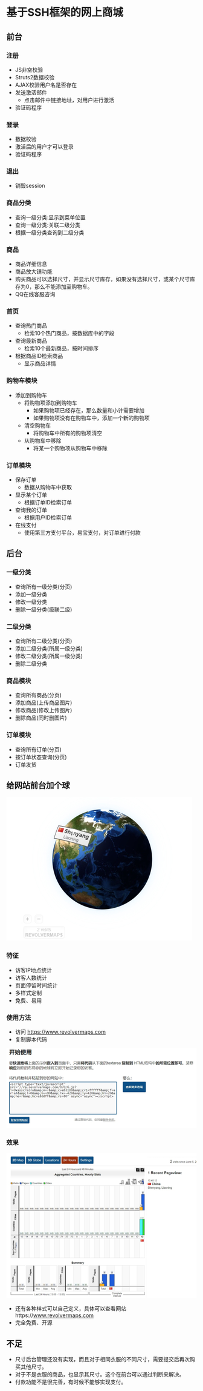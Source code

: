 # 基于SSH框架的网上商城
## 前台
### 注册
- JS非空校验
- Struts2数据校验
- AJAX校验用户名是否存在
- 发送激活邮件
    - 点击邮件中链接地址，对用户进行激活
- 验证码程序
### 登录
- 数据校验
- 激活后的用户才可以登录
- 验证码程序
### 退出
- 销毁session
### 商品分类
- 查询一级分类:显示到菜单位置
- 查询一级分类:关联二级分类
- 根据一级分类查询到二级分类
### 商品

- 商品详细信息
- 商品放大镜功能
- 购买商品可以选择尺寸，并显示尺寸库存，如果没有选择尺寸，或某个尺寸库存为0，那么不能添加至购物车。
- QQ在线客服咨询

### 首页

- 查询热门商品
    - 检索10个热门商品，按数据库中的字段
- 查询最新商品
    - 检索10个最新商品，按时间排序
- 根据商品ID检索商品
    - 显示商品详情
### 购物车模块
- 添加到购物车
    - 将购物项添加到购物车
        - 如果购物项已经存在，那么数量和小计需要增加
        - 如果购物项没有在购物车中，添加一个新的购物项
    - 清空购物车
        - 将购物车中所有的购物项清空
    - 从购物车中移除
        - 将某一个购物项从购物车中移除
### 订单模块
- 保存订单
    - 数据从购物车中获取
- 显示某个订单
    - 根据订单ID检索订单
- 查询我的订单
    - 根据用户ID检索订单
- 在线支付
    - 使用第三方支付平台，易宝支付，对订单进行付款
## 后台
### 一级分类
- 查询所有一级分类(分页)
- 添加一级分类
- 修改一级分类
- 删除一级分类(级联二级)
### 二级分类
- 查询所有二级分类(分页)
- 添加二级分类(所属一级分类)
- 修改二级分类(所属一级分类)
- 删除二级分类
### 商品模块
- 查询所有商品(分页)
- 添加商品(上传商品图片)
- 修改商品(修改上传图片)
- 删除商品(同时删图片)
### 订单模块
- 查询所有订单(分页)
- 按订单状态查询(分页)
- 订单发货
## 给网站前台加个球

![](./_image/2018-06-05-13-42-36.jpg)
### 特征
- 访客IP地点统计
- 访客人数统计
- 页面停留时间统计
- 多样式定制
- 免费、易用
### 使用方法
- 访问 https://www.revolvermaps.com
- 复制脚本代码

![](./_image/2018-06-05-13-46-19.jpg)
### 效果

![](./_image/2018-06-05-13-47-17.jpg)
- 还有各种样式可以自己定义，具体可以查看网站https://www.revolvermaps.com
- 完全免费、开源

## 不足

- 尺寸后台管理还没有实现，而且对于相同衣服的不同尺寸，需要提交后再次购买其他尺寸。
- 对于不是衣服的商品，也显示其尺寸。这个在前台可以通过判断来解决。
- 付款功能不是很完善，有时候不能够实现支付。